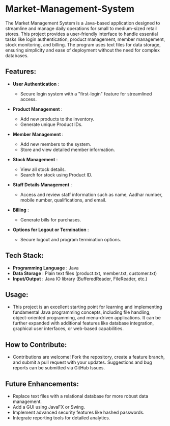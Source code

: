 # Market-Management-System

The Market Management System is a Java-based application designed to streamline and manage daily operations for small to medium-sized retail stores. This project provides a user-friendly interface to handle essential tasks like login authentication, product management, member management, stock monitoring, and billing. The program uses text files for data storage, ensuring simplicity and ease of deployment without the need for complex databases.

## Features:
- **User Authentication** :
    - Secure login system with a "first-login" feature for streamlined access.
   
- **Product Management** :
    - Add new products to the inventory.
    - Generate unique Product IDs.

- **Member Management** :
    - Add new members to the system.
    - Store and view detailed member information.

- **Stock Management** :
    - View all stock details.
    - Search for stock using Product ID.

- **Staff Details Management** :
    - Access and review staff information such as name, Aadhar number, mobile number, qualifications, and email.

- **Billing** :
    - Generate bills for purchases.
  
- **Options for Logout or Termination** :
    - Secure logout and program termination options.

## Tech Stack:
- **Programming Language** : Java
- **Data Storage** : Plain text files (product.txt, member.txt, customer.txt)
- **Input/Output** : Java IO library (BufferedReader, FileReader, etc.)

## Usage:

- This project is an excellent starting point for learning and implementing fundamental Java programming concepts, including file handling, object-oriented programming, and menu-driven applications. It can be further expanded with additional features like database integration, graphical user interfaces, or web-based capabilities.

## How to Contribute:
- Contributions are welcome! Fork the repository, create a feature branch, and submit a pull request with your updates. Suggestions and bug reports can be submitted via GitHub Issues.

## Future Enhancements:
- Replace text files with a relational database for more robust data management.
- Add a GUI using JavaFX or Swing.
- Implement advanced security features like hashed passwords.
- Integrate reporting tools for detailed analytics.
